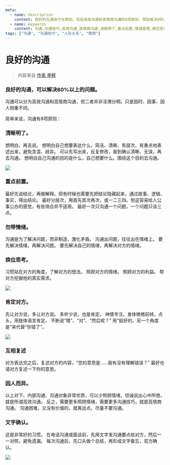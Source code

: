 ```yaml
---
meta:
  - name: description
    content: 良好的沟通技巧与原则，包括高效沟通和高情商沟通的8项原则，帮助解决80%以上的问题
  - name: keywords
    content: 沟通,沟通技巧,高效沟通,高情商沟通,清晰明了,重点前置,情绪管理,换位思考
tags: ["沟通", "沟通技巧", "人际关系", "情商"]
---
```


# 良好的沟通

> 内容来自 [作家 李鲆](https://weibo.com/u/1226157155)

### 良好的沟通，可以解决80%以上的问题。

沟通可以分为高效沟通和高情商沟通，但二者并非泾渭分明。只是因时、因事、因人侧重不同。

简单来说，沟通有8项原则：

### 清晰明了。
想明白，再去说。
想明白自己想要表达什么，简洁、清晰、有层次、有重点地表述出来，避免含混、歧异。
可以先写出来，反复修改，直到确认清晰、无误，再去沟通。
想明白自己沟通的目的是什么，自己想要什么。围绕这个目的去沟通。

![](https://z.wiki/images/20220702/ecbbba46278a40dd9c53eabafe98e21a.png?x-oss-process=image/resize,w_800/quality,q_80)


### 重点前置。
最好先说结论，再做解释。但有时候也需要先把结论隐藏起来，通过故事、逻辑、事实，得出结论。
最好分层次，用首先其次再次，或一二三四。但这容易给人公事公办的感觉，有些场合并不适用。
最好一次只沟通一个问题，一个问题只谈三点。



### 勿带情绪。
沟通是为了解决问题，而非制造、激化矛盾。
沟通出问题，往往出在情绪上。
要先解决情绪，再解决问题。
要先解决自己的情绪，再解决对方的情绪。

### 换位思考。
习惯站在对方的角度，了解对方的想法。
照顾对方的情绪。
照顾对方的利益。
帮对方挖掘他的真实需求。

![](https://z.wiki/images/20220702/063f542392154bd8adc558d6f8169e38.png?x-oss-process=image/resize,w_800/quality,q_80)


### 肯定对方。
先让对方说，多让对方说。
多听少说，也是肯定。
神情专注，身体微微前倾，点头，用肢体语言肯定。
不断说“嗯”、“对”、“然后呢？”
用“挺好的，另一个角度是”来代替“你错了”。

![](https://z.wiki/images/20220702/b4f9dac095d24d9095cf5454423e0e08.png?x-oss-process=image/resize,w_800/quality,q_80)


### 互相复述
对方表达完之后，复述对方的内容，“您的意思是……我有没有理解错误？”
最好也请对方复述一下你的意思。

### 因人而异。
以上对下、内部沟通、沟通对象非常优质，可以少照顾情绪，坦诚说出心中所想，就是所谓高效沟通。
反之，需要更多照顾情绪，需要更多沟通技巧，就是高情商沟通。
沟通困难，又没有价值的，就离远点，尽量不要沟通。

### 文字确认。
这是非常好的习惯。
在电话沟通或面谈前，先用文字发沟通要点给对方，然后一一对照，避免遗漏。
每次沟通后，先口头做个总结，再形成文字备忘，双方确认。

![](https://z.wiki/images/20220702/34f61371cf874b328d0e84555c4b1f22.png?x-oss-process=image/resize,w_800/quality,q_80)

